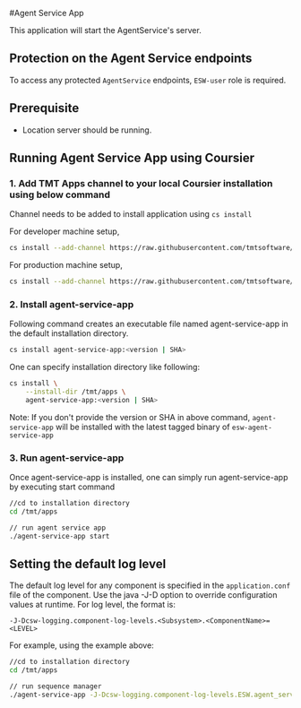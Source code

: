 #Agent Service App

This application will start the AgentService's server.

## Protection on the Agent Service endpoints
To access any protected `AgentService` endpoints, `ESW-user` role is required.

## Prerequisite

 - Location server should be running.

## Running Agent Service App using Coursier

### 1. Add TMT Apps channel to your local Coursier installation using below command

Channel needs to be added to install application using `cs install`

For developer machine setup,

```bash
cs install --add-channel https://raw.githubusercontent.com/tmtsoftware/osw-apps/master/apps.json
```

For production machine setup,

```bash
cs install --add-channel https://raw.githubusercontent.com/tmtsoftware/osw-apps/master/apps.prod.json
```

### 2. Install agent-service-app

Following command creates an executable file named agent-service-app in the default installation directory.

```bash
cs install agent-service-app:<version | SHA>
```

One can specify installation directory like following:

```bash
cs install \
    --install-dir /tmt/apps \
    agent-service-app:<version | SHA>
```
Note: If you don't provide the version or SHA in above command, `agent-service-app` will be installed with the latest tagged binary of `esw-agent-service-app`

### 3. Run agent-service-app

Once agent-service-app is installed, one can simply run agent-service-app by executing start command

```bash
//cd to installation directory
cd /tmt/apps

// run agent service app
./agent-service-app start
```

## Setting the default log level

The default log level for any component is specified in the `application.conf` file of the component.
Use the java -J-D option to override configuration values at runtime.  For log level, the format is:

```
-J-Dcsw-logging.component-log-levels.<Subsystem>.<ComponentName>=<LEVEL>
```

For example, using the example above:

```bash
//cd to installation directory
cd /tmt/apps

// run sequence manager
./agent-service-app -J-Dcsw-logging.component-log-levels.ESW.agent_service=TRACE start
```
